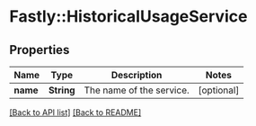 # Fastly::HistoricalUsageService

## Properties

| Name | Type | Description | Notes |
| ---- | ---- | ----------- | ----- |
| **name** | **String** | The name of the service. | [optional] |

[[Back to API list]](../../README.md#endpoints) [[Back to README]](../../README.md)

